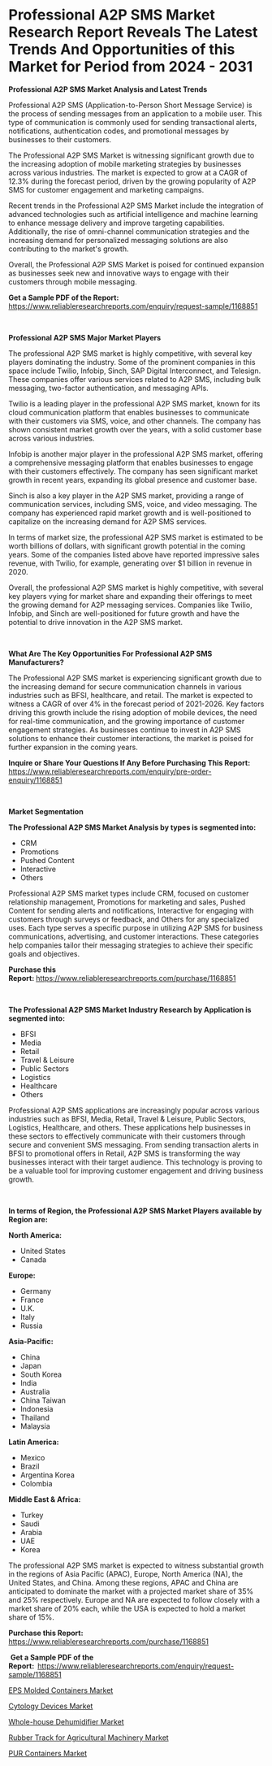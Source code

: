 <p><h1>Professional A2P SMS Market Research Report Reveals The Latest Trends And Opportunities of this Market for Period from 2024 - 2031</h1></p><p><strong>Professional A2P SMS Market Analysis and Latest Trends</strong></p>
<p><p>Professional A2P SMS (Application-to-Person Short Message Service) is the process of sending messages from an application to a mobile user. This type of communication is commonly used for sending transactional alerts, notifications, authentication codes, and promotional messages by businesses to their customers.</p><p>The Professional A2P SMS Market is witnessing significant growth due to the increasing adoption of mobile marketing strategies by businesses across various industries. The market is expected to grow at a CAGR of 12.3% during the forecast period, driven by the growing popularity of A2P SMS for customer engagement and marketing campaigns.</p><p>Recent trends in the Professional A2P SMS Market include the integration of advanced technologies such as artificial intelligence and machine learning to enhance message delivery and improve targeting capabilities. Additionally, the rise of omni-channel communication strategies and the increasing demand for personalized messaging solutions are also contributing to the market's growth.</p><p>Overall, the Professional A2P SMS Market is poised for continued expansion as businesses seek new and innovative ways to engage with their customers through mobile messaging.</p></p>
<p><strong>Get a Sample PDF of the Report:&nbsp;</strong> <a href="https://www.reliableresearchreports.com/enquiry/request-sample/1168851">https://www.reliableresearchreports.com/enquiry/request-sample/1168851</a></p>
<p>&nbsp;</p>
<p><strong>Professional A2P SMS Major Market Players</strong></p>
<p><p>The professional A2P SMS market is highly competitive, with several key players dominating the industry. Some of the prominent companies in this space include Twilio, Infobip, Sinch, SAP Digital Interconnect, and Telesign. These companies offer various services related to A2P SMS, including bulk messaging, two-factor authentication, and messaging APIs.</p><p>Twilio is a leading player in the professional A2P SMS market, known for its cloud communication platform that enables businesses to communicate with their customers via SMS, voice, and other channels. The company has shown consistent market growth over the years, with a solid customer base across various industries.</p><p>Infobip is another major player in the professional A2P SMS market, offering a comprehensive messaging platform that enables businesses to engage with their customers effectively. The company has seen significant market growth in recent years, expanding its global presence and customer base.</p><p>Sinch is also a key player in the A2P SMS market, providing a range of communication services, including SMS, voice, and video messaging. The company has experienced rapid market growth and is well-positioned to capitalize on the increasing demand for A2P SMS services.</p><p>In terms of market size, the professional A2P SMS market is estimated to be worth billions of dollars, with significant growth potential in the coming years. Some of the companies listed above have reported impressive sales revenue, with Twilio, for example, generating over $1 billion in revenue in 2020.</p><p>Overall, the professional A2P SMS market is highly competitive, with several key players vying for market share and expanding their offerings to meet the growing demand for A2P messaging services. Companies like Twilio, Infobip, and Sinch are well-positioned for future growth and have the potential to drive innovation in the A2P SMS market.</p></p>
<p>&nbsp;</p>
<p><strong>What Are The Key Opportunities For Professional A2P SMS Manufacturers?</strong></p>
<p><p>The Professional A2P SMS market is experiencing significant growth due to the increasing demand for secure communication channels in various industries such as BFSI, healthcare, and retail. The market is expected to witness a CAGR of over 4% in the forecast period of 2021-2026. Key factors driving this growth include the rising adoption of mobile devices, the need for real-time communication, and the growing importance of customer engagement strategies. As businesses continue to invest in A2P SMS solutions to enhance their customer interactions, the market is poised for further expansion in the coming years.</p></p>
<p><strong>Inquire or Share Your Questions If Any Before Purchasing This Report:</strong> <a href="https://www.reliableresearchreports.com/enquiry/pre-order-enquiry/1168851">https://www.reliableresearchreports.com/enquiry/pre-order-enquiry/1168851</a></p>
<p>&nbsp;</p>
<p><strong>Market Segmentation</strong></p>
<p><strong>The Professional A2P SMS Market Analysis by types is segmented into:</strong></p>
<p><ul><li>CRM</li><li>Promotions</li><li>Pushed Content</li><li>Interactive</li><li>Others</li></ul></p>
<p><p>Professional A2P SMS market types include CRM, focused on customer relationship management, Promotions for marketing and sales, Pushed Content for sending alerts and notifications, Interactive for engaging with customers through surveys or feedback, and Others for any specialized uses. Each type serves a specific purpose in utilizing A2P SMS for business communications, advertising, and customer interactions. These categories help companies tailor their messaging strategies to achieve their specific goals and objectives.</p></p>
<p><strong>Purchase this Report:&nbsp;</strong><a href="https://www.reliableresearchreports.com/purchase/1168851">https://www.reliableresearchreports.com/purchase/1168851</a></p>
<p>&nbsp;</p>
<p><strong>The Professional A2P SMS Market Industry Research by Application is segmented into:</strong></p>
<p><ul><li>BFSI</li><li>Media</li><li>Retail</li><li>Travel & Leisure</li><li>Public Sectors</li><li>Logistics</li><li>Healthcare</li><li>Others</li></ul></p>
<p><p>Professional A2P SMS applications are increasingly popular across various industries such as BFSI, Media, Retail, Travel & Leisure, Public Sectors, Logistics, Healthcare, and others. These applications help businesses in these sectors to effectively communicate with their customers through secure and convenient SMS messaging. From sending transaction alerts in BFSI to promotional offers in Retail, A2P SMS is transforming the way businesses interact with their target audience. This technology is proving to be a valuable tool for improving customer engagement and driving business growth.</p></p>
<p>&nbsp;</p>
<p><strong>In terms of Region, the Professional A2P SMS Market Players available by Region are:</strong></p>
<p>
    <p> <strong> North America: </strong>
        <ul>
            <li>United States</li>
            <li>Canada</li>
        </ul>
        </p> 
    <p> <strong> Europe: </strong>
        <ul>
            <li>Germany</li>
            <li>France</li>
            <li>U.K.</li>
            <li>Italy</li>
            <li>Russia</li>
        </ul>
        </p> 
    <p> <strong> Asia-Pacific: </strong>
        <ul>
            <li>China</li>
            <li>Japan</li>
            <li>South Korea</li>
            <li>India</li>
            <li>Australia</li>
            <li>China Taiwan</li>
            <li>Indonesia</li>
            <li>Thailand</li>
            <li>Malaysia</li>
        </ul>
        </p> 
    <p> <strong> Latin America: </strong>
        <ul>
            <li>Mexico</li>
            <li>Brazil</li>
            <li>Argentina Korea</li>
            <li>Colombia</li>
        </ul>
        </p> 
    <p> <strong> Middle East & Africa: </strong>
        <ul>
            <li>Turkey</li>
            <li>Saudi</li>
            <li>Arabia</li>
            <li>UAE</li>
            <li>Korea</li>
        </ul>
    </p>
    </p>
<p><p>The professional A2P SMS market is expected to witness substantial growth in the regions of Asia Pacific (APAC), Europe, North America (NA), the United States, and China. Among these regions, APAC and China are anticipated to dominate the market with a projected market share of 35% and 25% respectively. Europe and NA are expected to follow closely with a market share of 20% each, while the USA is expected to hold a market share of 15%.</p></p>
<p><strong>Purchase this Report: </strong><a href="https://www.reliableresearchreports.com/purchase/1168851">https://www.reliableresearchreports.com/purchase/1168851</a></p>
<p>&nbsp;<strong>Get a Sample PDF of the Report:&nbsp;&nbsp;</strong><a href="https://www.reliableresearchreports.com/enquiry/request-sample/1168851">https://www.reliableresearchreports.com/enquiry/request-sample/1168851</a></p>
<p><strong></strong></p>
<p><p><a href="https://lydian-appliance-61d.notion.site/EPS-Molded-Containers-Market-Size-Growth-and-Forecast-from-2024-2031-44568026293d42cdb27f1645ec94bb60">EPS Molded Containers Market</a></p><p><a href="https://summer-dogwood-3e9.notion.site/Cytology-Devices-Market-Challenges-Opportunities-and-Growth-Drivers-and-Major-Market-Players-fore-11f963983823419584d90ed4c3b2087a">Cytology Devices Market</a></p><p><a href="https://view.publitas.com/reportprime-1/whole-house-dehumidifier-market-size-global-industry-overview-market-segmentation-and-forecast-2024-to-2031/">Whole-house Dehumidifier Market</a></p><p><a href="https://view.publitas.com/reportprime-1/rubber-track-for-agricultural-machinery-market-share-market-new-trends-analysis-report-by-type-by-application-by-end-use-by-region-and-segment-forecasts-2024-2031/">Rubber Track for Agricultural Machinery Market</a></p><p><a href="https://forested-sushi-9b0.notion.site/PUR-Containers-Market-Dynamics-2024-2031-Also-about-Its-Market-Trends-Projections-and-Opportuniti-e52e95b96f914250886ecc5633c9a8cc">PUR Containers Market</a></p></p>